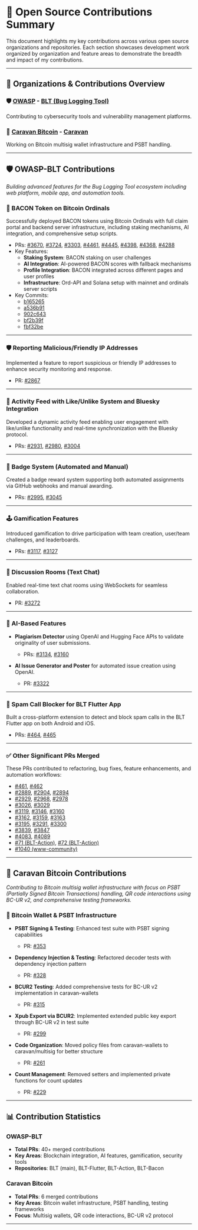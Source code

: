 # 📌 Open Source Contributions Summary

This document highlights my key contributions across various open source organizations and repositories. Each section showcases development work organized by organization and feature areas to demonstrate the breadth and impact of my contributions.

---

## 🏢 Organizations & Contributions Overview

### 🛡️ [OWASP](https://owasp.org/) - [BLT (Bug Logging Tool)](https://github.com/OWASP-BLT/BLT)
Contributing to cybersecurity tools and vulnerability management platforms.

### 🔗 [Caravan Bitcoin](https://www.caravanmultisig.com/) - [Caravan](https://github.com/caravan-bitcoin/caravan)
Working on Bitcoin multisig wallet infrastructure and PSBT handling.

---

## 🛡️ OWASP-BLT Contributions

*Building advanced features for the Bug Logging Tool ecosystem including web platform, mobile app, and automation tools.*
### 🥓 BACON Token on Bitcoin Ordinals  
Successfully deployed BACON tokens using Bitcoin Ordinals with full claim portal and backend server infrastructure, including staking mechanisms, AI integration, and comprehensive setup scripts.  
- PRs: [#3670](https://github.com/OWASP-BLT/BLT/pull/3670), [#3724](https://github.com/OWASP-BLT/BLT/pull/3724), [#3303](https://github.com/OWASP-BLT/BLT/pull/3303), [#4461](https://github.com/OWASP-BLT/BLT/pull/4461), [#4445](https://github.com/OWASP-BLT/BLT/pull/4445), [#4398](https://github.com/OWASP-BLT/BLT/pull/4398), [#4368](https://github.com/OWASP-BLT/BLT/pull/4368), [#4288](https://github.com/OWASP-BLT/BLT/pull/4288)
- Key Features:
  - **Staking System**: BACON staking on user challenges
  - **AI Integration**: AI-powered BACON scores with fallback mechanisms
  - **Profile Integration**: BACON integrated across different pages and user profiles
  - **Infrastructure**: Ord-API and Solana setup with mainnet and ordinals server scripts
- Key Commits:
  - [b165265](https://github.com/OWASP-BLT/BLT-Bacon/commit/b165265120a9848e805ce1bd93e9a48572900bde)
  - [a536b91](https://github.com/OWASP-BLT/BLT-Bacon/commit/a536b91b7aeb295f5b3e914ebf3d32bbbe54e55a)
  - [902c643](https://github.com/OWASP-BLT/BLT-Bacon/commit/902c643a96606160cc9efbb1175ba8261192a050)
  - [bf2b39f](https://github.com/OWASP-BLT/BLT-Bacon/commit/bf2b39f09aabe90dfdd8e72935825f1310693e77)
  - [fbf32be](https://github.com/OWASP-BLT/BLT-Bacon/commit/fbf32bead1330935dcd21b00029cff6cdfe36aed)

---

### 🛡️ Reporting Malicious/Friendly IP Addresses  
Implemented a feature to report suspicious or friendly IP addresses to enhance security monitoring and response.
- PR: [#2867](https://github.com/OWASP-BLT/BLT/pull/2867)

---

### 📣 Activity Feed with Like/Unlike System and Bluesky Integration  
Developed a dynamic activity feed enabling user engagement with like/unlike functionality and real-time synchronization with the Bluesky protocol.  
- PRs: [#2931](https://github.com/OWASP-BLT/BLT/pull/2931), [#2980](https://github.com/OWASP-BLT/BLT/pull/2980), [#3004](https://github.com/OWASP-BLT/BLT/pull/3004)

---

### 🏅 Badge System (Automated and Manual)  
Created a badge reward system supporting both automated assignments via GitHub webhooks and manual awarding.  
- PRs: [#2995](https://github.com/OWASP-BLT/BLT/pull/2995), [#3045](https://github.com/OWASP-BLT/BLT/pull/3045)

---

### 🕹️ Gamification Features  
Introduced gamification to drive participation with team creation, user/team challenges, and leaderboards.  
- PRs: [#3117](https://github.com/OWASP-BLT/BLT/pull/3117), [#3127](https://github.com/OWASP-BLT/BLT/pull/3127)

---

### 💬 Discussion Rooms (Text Chat)  
Enabled real-time text chat rooms using WebSockets for seamless collaboration.  
- PR: [#3272](https://github.com/OWASP-BLT/BLT/pull/3272)

---

### 🤖 AI-Based Features  
- **Plagiarism Detector** using OpenAI and Hugging Face APIs to validate originality of user submissions.  
  - PRs: [#3134](https://github.com/OWASP-BLT/BLT/pull/3134), [#3160](https://github.com/OWASP-BLT/BLT/pull/3160)
  
- **AI Issue Generator and Poster** for automated issue creation using OpenAI.  
  - PR: [#3322](https://github.com/OWASP-BLT/BLT/pull/3322)

---

### 📵 Spam Call Blocker for BLT Flutter App  
Built a cross-platform extension to detect and block spam calls in the BLT Flutter app on both Android and iOS.  
- PRs: [#464](https://github.com/OWASP-BLT/BLT-Flutter/pull/464), [#465](https://github.com/OWASP-BLT/BLT-Flutter/pull/465)

---

### ✅ Other Significant PRs Merged  
These PRs contributed to refactoring, bug fixes, feature enhancements, and automation workflows:

- [#461](https://github.com/OWASP-BLT/BLT-Flutter/pull/461), [#462](https://github.com/OWASP-BLT/BLT-Flutter/pull/462)
- [#2889](https://github.com/OWASP-BLT/BLT/pull/2889), [#2904](https://github.com/OWASP-BLT/BLT/pull/2904), [#2894](https://github.com/OWASP-BLT/BLT/pull/2894)
- [#2929](https://github.com/OWASP-BLT/BLT/pull/2929), [#2968](https://github.com/OWASP-BLT/BLT/pull/2968), [#2978](https://github.com/OWASP-BLT/BLT/pull/2978)
- [#3026](https://github.com/OWASP-BLT/BLT/pull/3026), [#3029](https://github.com/OWASP-BLT/BLT/pull/3029)
- [#3119](https://github.com/OWASP-BLT/BLT/pull/3119), [#3146](https://github.com/OWASP-BLT/BLT/pull/3146), [#3160](https://github.com/OWASP-BLT/BLT/pull/3160)
- [#3162](https://github.com/OWASP-BLT/BLT/pull/3162), [#3159](https://github.com/OWASP-BLT/BLT/pull/3159), [#3163](https://github.com/OWASP-BLT/BLT/pull/3163)
- [#3195](https://github.com/OWASP-BLT/BLT/pull/3195), [#3291](https://github.com/OWASP-BLT/BLT/pull/3291), [#3300](https://github.com/OWASP-BLT/BLT/pull/3300)
- [#3839](https://github.com/OWASP-BLT/BLT/pull/3839), [#3847](https://github.com/OWASP-BLT/BLT/pull/3847)
- [#4083](https://github.com/OWASP-BLT/BLT/pull/4083), [#4089](https://github.com/OWASP-BLT/BLT/pull/4089)
- [#71 (BLT-Action)](https://github.com/OWASP-BLT/BLT-Action/pull/71), [#72 (BLT-Action)](https://github.com/OWASP-BLT/BLT-Action/pull/72)
- [#1040 (www-community)](https://github.com/OWASP/www-community/pull/1040#event-15939108134)

---

## 🔗 Caravan Bitcoin Contributions

*Contributing to Bitcoin multisig wallet infrastructure with focus on PSBT (Partially Signed Bitcoin Transactions) handling, QR code interactions using BC-UR v2, and comprehensive testing frameworks.*

### 🔐 Bitcoin Wallet & PSBT Infrastructure

- **PSBT Signing & Testing**: Enhanced test suite with PSBT signing capabilities
  - PR: [#353](https://github.com/caravan-bitcoin/caravan/pull/353)

- **Dependency Injection & Testing**: Refactored decoder tests with dependency injection pattern
  - PR: [#328](https://github.com/caravan-bitcoin/caravan/pull/328)

- **BCUR2 Testing**: Added comprehensive tests for BC-UR v2 implementation in caravan-wallets
  - PR: [#315](https://github.com/caravan-bitcoin/caravan/pull/315)

- **Xpub Export via BCUR2**: Implemented extended public key export through BC-UR v2 in test suite
  - PR: [#299](https://github.com/caravan-bitcoin/caravan/pull/299)

- **Code Organization**: Moved policy files from caravan-wallets to caravan/multisig for better structure
  - PR: [#261](https://github.com/caravan-bitcoin/caravan/pull/261)

- **Count Management**: Removed setters and implemented private functions for count updates
  - PR: [#229](https://github.com/caravan-bitcoin/caravan/pull/229)

---

## 📊 Contribution Statistics

### OWASP-BLT
- **Total PRs**: 40+ merged contributions
- **Key Areas**: Blockchain integration, AI features, gamification, security tools
- **Repositories**: BLT (main), BLT-Flutter, BLT-Action, BLT-Bacon

### Caravan Bitcoin  
- **Total PRs**: 6 merged contributions
- **Key Areas**: Bitcoin wallet infrastructure, PSBT handling, testing frameworks
- **Focus**: Multisig wallets, QR code interactions, BC-UR v2 protocol

---

